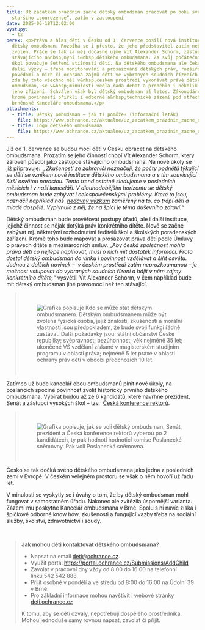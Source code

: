 ```yaml
---
title: Už začátkem prázdnin začne dětský ombudsman pracovat po boku svého
  staršího „sourozence“, zatím v zastoupení
date: 2025-06-18T12:02:00
vystupy:
  - tz
perex: <p>Práva a hlas dětí v Česku od 1. července posílí nová instituce –
  dětský ombudsman. Rozbíhá se i přesto, že jeho představitel zatím nebude
  zvolen. Práce se tak za něj dočasně ujme Vít Alexander Schorm, zástupce
  stávajícího a&nbsp;nyní i&nbsp;dětského ombudsmana. Za svůj počáteční hlavní
  úkol považuje šetření stížností dětí. Na dětského ombudsmana ale čekají i
  další výzvy – třeba monitorování a prosazování dětských práv, rozšiřování
  povědomí o nich či ochrana zájmů dětí ve vybraných soudních řízeních. O tom,
  zda by toto všechno měl v&nbsp;českém prostředí vykonávat právě dětský
  ombudsman, se v&nbsp;minulosti vedla řada debat a proběhlo i několik pokusů o
  jeho zřízení. Schválen však byl dětský ombudsman až letos. Zákonodárci mu
  kromě povinností přiřkli i odborné a&nbsp;technické zázemí pod střechou
  brněnské Kanceláře ombudsmana.</p>
attachments:
  - title: Dětský ombudsman – jak ti pomůže? (informační leták)
    file: https://www.ochrance.cz/aktualne/uz_zacatkem_prazdnin_zacne_detsky_ombudsman_pracovat_po_boku_sveho_starsiho_sourozence_zatim_v_zastoupeni/detsky_ombudsman_letak_pro_deti.pdf
  - title: Logo dětského ombudsmana
    file: https://www.ochrance.cz/aktualne/uz_zacatkem_prazdnin_zacne_detsky_ombudsman_pracovat_po_boku_sveho_starsiho_sourozence_zatim_v_zastoupeni/do_logo_reverz_krivky.pdf
---
```

<p>Již od 1. července se budou moci děti v&nbsp;Česku obracet na dětského ombudsmana. Prozatím se jeho činností chopí Vít Alexander Schorm, který zároveň působí jako zástupce stávajícího ombudsmana. Na nové úkoly se již připravuje:&nbsp; 
<i>„Zkušenosti ze zahraničí naznačují, že počty podnětů týkající se dětí se vznikem nové instituce dětského ombudsmana a s&nbsp;tím související širší osvětou narostou. Tento trend ostatně sledujeme v posledních měsících i v&nbsp;naší kanceláři.&nbsp;V&nbsp;dlouhodobějším horizontu se dětský ombudsman bude zabývat i celospolečenskými problémy. Které to jsou, naznačil například náš&nbsp;</i> 
<a href="https://www.ochrance.cz/aktualne/nejlepsi_darek_nejen_ke_dni_deti_dusevni_pohoda_a_skoly_kde_se_citi_dobre_zjistil_zastupce_ombudsmana/">
<i>nedávný výzkum</i></a> 
<i>zaměřený na to, co trápí děti a mladé dospělé. Vyplynulo z&nbsp;něj, že na špici je téma duševního zdraví.“</i></p>
<p>Dětský ombudsman bude prověřovat postupy úřadů, ale i další instituce, jejichž činnost se nějak dotýká práv konkrétního dítěte. Nově se začne zabývat mj. některými rozhodnutími ředitelů škol a&nbsp;školských poradenských zařízení. Kromě toho bude mapovat a prosazovat práva dětí podle Úmluvy o&nbsp;právech dítěte a mezinárodních smluv. 
<i>„Aby česká společnost mohla práva dětí co nejlépe naplňovat, musí o nich mít dostatek informací. Proto dostal dětský ombudsman do vínku i povinnost vzdělávat a šířit osvětu. Jednou z dalších novinek </i>–&nbsp; 
<i>v&nbsp;českém prostředí zatím neprozkoumanou&nbsp;</i>– 
<i>je možnost vstupovat do vybraných soudních řízení a hájit v&nbsp;něm zájmy konkrétního dítěte,“&nbsp;</i>vysvětlil Vít Alexander Schorm, v&nbsp;čem například bude mít dětský ombudsman jiné pravomoci než ten stávající.&nbsp;</p>
<blockquote>
<p>&nbsp;</p>
<figure class="image">
<img src="https://www.ochrance.cz/aktualne/uz_zacatkem_prazdnin_zacne_detsky_ombudsman_pracovat_po_boku_sveho_starsiho_sourozence_zatim_v_zastoupeni/slide_-_do_tv_ci_tz_-_volba_do_1.png" alt="Grafika popisuje Kdo se může stát dětským ombudsmanem. Dětským ombudsmanem může být zvolena fyzická osoba, jejíž znalosti, zkušenosti a morální vlastnosti jsou předpokladem, že bude svoji funkci řádně zastávat. Další požadavky jsou: státní občanství České republiky; svéprávnost; bezúhonnost; věk nejméně 35 let; ukončené VŠ vzdělání získané v magisterském studijním programu v oblasti práva; nejméně 5 let praxe v oblasti ochrany práv dětí v období předchozích 10 let."></figure>
<p>&nbsp;</p></blockquote>
<p>Zatímco už bude kancelář obou ombudsmanů plnit nové úkoly, na poslancích spočine povinnost zvolit historicky prvního dětského ombudsmana. Vybírat budou až ze&nbsp;6 kandidátů, které navrhne prezident, Senát a zástupci vysokých škol – tzv.&nbsp; 
<a href="https://www.crc.muni.cz/o-ckr/statut">Česká konference rektorů</a>.</p>
<blockquote>
<p>&nbsp;</p>
<figure class="image">
<img src="https://www.ochrance.cz/aktualne/uz_zacatkem_prazdnin_zacne_detsky_ombudsman_pracovat_po_boku_sveho_starsiho_sourozence_zatim_v_zastoupeni/slide_-_do_tv-tz_-_volba_do_2.png" alt="Grafika popisuje, jak se volí dětský ombudsman. Senát, prezident a Česká konference rektorů vyberou po 2 kandidátech, ty pak hodnotí hodnoticí komise Poslanecké sněmovny. Pak volí Poslanecká sněmovna."></figure>
<p>&nbsp;</p></blockquote>
<p>Česko se tak dočká svého dětského ombudsmana jako jedna z&nbsp;posledních zemí v&nbsp;Evropě. V českém veřejném prostoru se však o něm hovoří už řadu let.&nbsp;</p>
<p>V&nbsp;minulosti se vyskytly se i úvahy o tom, že by dětský ombudsman mohl fungovat v&nbsp;samostatném úřadu. Nakonec ale zvítězila úspornější varianta. Zázemí mu poskytne Kancelář&nbsp;ombudsmana v&nbsp;Brně. Spolu s&nbsp;ní navíc získá i špičkové odborné know how, zkušenosti a fungující vazby třeba na sociální služby, školství, zdravotnictví i soudy.</p>
<p>&nbsp;</p>
<blockquote>
<p>
<strong>Jak mohou děti kontaktovat dětského ombudsmana?</strong></p>
<ul>
<li>Napsat na email 
<a href="mailto:deti@ochrance.cz">deti@ochrance.cz</a>.</li>
<li>Využít portál 
<a href="https://portal.ochrance.cz/Submissions/AddChild">https://portal.ochrance.cz/Submissions/AddChild</a></li>
<li>Zavolat v pracovní dny vždy od&nbsp;8:00 do&nbsp;16:00 na telefonní linku&nbsp;542&nbsp;542&nbsp;888.</li>
<li>Přijít osobně v pondělí a ve středu od 8:00 do 16:00 na Údolní 39 v&nbsp;Brně.</li>
<li>Pro základní informace mohou navštívit i webové stránky 
<a href="https://deti.ochrance.cz/">deti.ochrance.cz</a></li></ul>
<p>K&nbsp;tomu, aby se děti ozvaly, nepotřebují dospělého prostředníka. Mohou jednoduše samy rovnou napsat, zavolat či přijít.</p></blockquote>
<p>&nbsp;</p>
